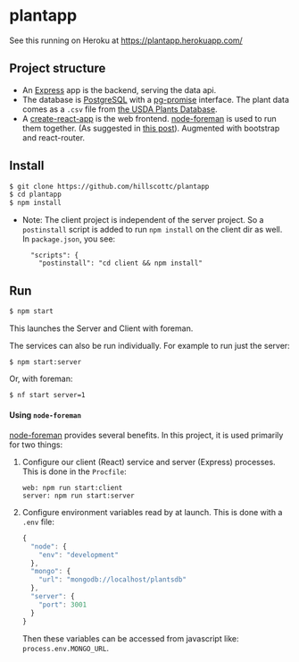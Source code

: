 # plantapp

See this running on Heroku at <a href="https://plantapp.herokuapp.com/">https://plantapp.herokuapp.com/</a>

## Project structure
- An [Express] app is the backend, serving the data api.
- The database is [PostgreSQL] with a [pg-promise] interface. The plant data comes as a `.csv` file from [the USDA Plants Database]. 
- A [create-react-app] is the web frontend. [node-foreman] is used to run them together. (As suggested in [this post]). Augmented with bootstrap and react-router.
## Install
```sh
$ git clone https://github.com/hillscottc/plantapp
$ cd plantapp
$ npm install
```
- Note: The client project is independent of the server project. So a `postinstall` script is added to run `npm install` on the client dir as well. In `package.json`, you see:
    ```
      "scripts": {
        "postinstall": "cd client && npm install"
    ```

## Run
```sh
$ npm start
```
This launches the Server and Client with foreman.

The services can also be run individually. For example to run just the server:
```
$ npm start:server
```
Or, with foreman:
```sh
$ nf start server=1
```


#### Using `node-foreman`
[node-foreman] provides several benefits. In this project, it is used primarily for two things:
 
1. Configure our client (React) service and server (Express) processes. This is done in the `Procfile`:
    ```
    web: npm run start:client
    server: npm run start:server
    ```

2. Configure environment variables read by at launch. This is done with a `.env` file:
    ```javascript
    {
      "node": {
        "env": "development"
      },
      "mongo": {
        "url": "mongodb://localhost/plantsdb"
      },
      "server": {
        "port": 3001
      }
    }
    ```
    Then these variables can be accessed from javascript like: `process.env.MONGO_URL`.
 
[Express]: https://expressjs.com/   
[create-react-app]: https://github.com/facebookincubator/create-react-app 
[this post]: https://www.fullstackreact.com/articles/using-create-react-app-with-a-server/
[node-foreman]: http://strongloop.github.io/node-foreman/
[the USDA Plants Database]: https://plants.usda.gov/dl_all.html
[PostgreSQL]: https://www.postgresql.org/
[pg-promise]: https://github.com/vitaly-t/pg-promise
